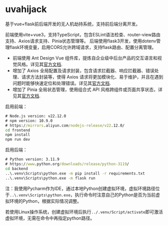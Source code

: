# uvahijack
基于vue+flask前后端开发的无人机劫持系统，支持前后端分离开发。

前端使用vite+vue3，支持TypeScript，包含ESLint语法检查、router-view路由支持、Axios请求支持、Pinia状态管理等。
后端使用flask3开发，使用dotenv管理flask环境变量，启用CORS允许跨域请求，支持flask路由、配置分离管理。

- 前端使用 Ant Design Vue 组件库，提炼自企业级中后台产品的交互语言和视觉风格。详见其[官方文档](https://www.antdv.com/docs/vue/introduce-cn).
- 增加了 Axios 全局配置及请求封装，包含请求拦截器、响应拦截器、错误处理、请求方法封装等，使得 Axios 请求将更加模块化、易于维护，并且在遇到问题时能够快速定位和处理错误。详见其[官方文档](https://www.axios-http.cn/docs/intro).
- 增加了 Pinia 全局状态管理，使用组合式 API 风格跨组件或页面共享状态，详见其[官方文档](https://pinia.vuejs.org/zh/introduction.html).

启用前端：
```cmd
# Node.js version: v22.12.0
# npm version: 10.9.0
# https://mirrors.aliyun.com/nodejs-release/v22.12.0/
cd frontend
npm install
npm run dev
```
启用后端：
```cmd
# Python version: 3.11.9
# https://www.python.org/downloads/release/python-3119/
cd backend
..\.venv\Scripts\python.exe -m pip install -r requirements.txt
..\.venv\Scripts\python.exe -m flask run
```
注：我使用Pycharm作为IDE，通过本地Python创建虚拟环境，虚拟环境路径位于`..\.venv\Scripts\python.exe`，执行命令时注意自己的Python是否为当前虚拟环境的Python，根据实际情况调整。

若使用Linux操作系统，创建虚拟环境后执行`../.venv/Script/activate`即可激活虚拟环境，无需在命令中再指定python路径。

